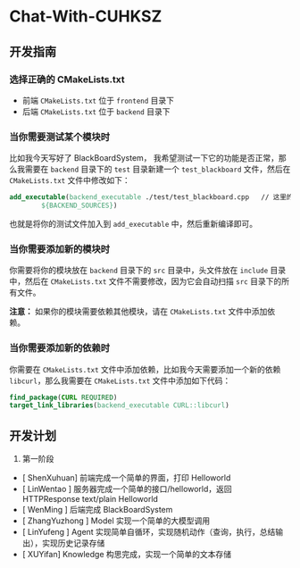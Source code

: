 # Chat-With-CUHKSZ

## 开发指南

### 选择正确的 CMakeLists.txt

- 前端 `CMakeLists.txt` 位于 `frontend` 目录下
- 后端 `CMakeLists.txt` 位于 `backend` 目录下

### 当你需要测试某个模块时

比如我今天写好了 BlackBoardSystem， 我希望测试一下它的功能是否正常，那么我需要在 `backend` 目录下的 `test` 目录新建一个 `test_blackboard` 文件，然后在 `CMakeLists.txt` 文件中修改如下：

```cmake
add_executable(backend_executable ./test/test_blackboard.cpp   // 这里的test_blackboard.cpp是你新建的测试文件
        ${BACKEND_SOURCES})
```

也就是将你的测试文件加入到 `add_executable` 中，然后重新编译即可。

### 当你需要添加新的模块时

你需要将你的模块放在 `backend` 目录下的 `src` 目录中，头文件放在 `include` 目录中，然后在 `CMakeLists.txt` 文件不需要修改，因为它会自动扫描 `src` 目录下的所有文件。

**注意：** 如果你的模块需要依赖其他模块，请在 `CMakeLists.txt` 文件中添加依赖。

### 当你需要添加新的依赖时

你需要在 `CMakeLists.txt` 文件中添加依赖，比如我今天需要添加一个新的依赖 `libcurl`，那么我需要在 `CMakeLists.txt` 文件中添加如下代码：

```cmake
find_package(CURL REQUIRED)
target_link_libraries(backend_executable CURL::libcurl)
```

## 开发计划

1. 第一阶段

- [ ShenXuhuan] 前端完成一个简单的界面，打印 Helloworld
- [ LinWentao ] 服务器完成一个简单的接口/helloworld，返回 HTTPResponse text/plain Helloworld
- [ WenMing ] 后端完成 BlackBoardSystem
- [ ZhangYuzhong ] Model 实现一个简单的大模型调用
- [ LinYufeng ] Agent 实现简单自循环，实现随机动作（查询，执行，总结输出），实现历史记录存储
- [ XUYifan] Knowledge 构思完成，实现一个简单的文本存储
